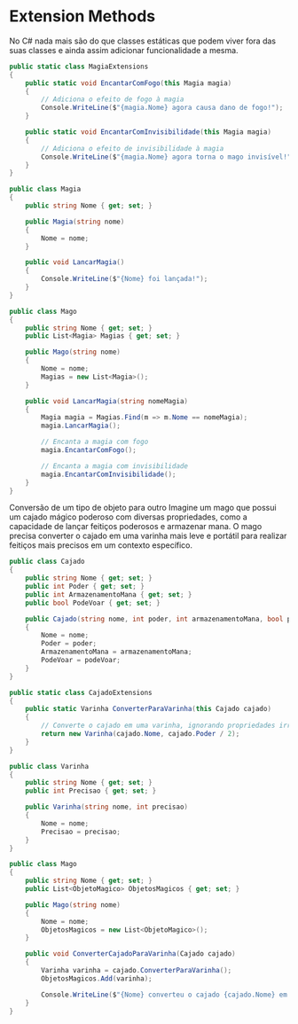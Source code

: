 # Extension Methods 
No C# nada mais são do que classes estáticas que podem viver fora das suas classes e ainda assim adicionar funcionalidade a mesma.

```C#
public static class MagiaExtensions
{
    public static void EncantarComFogo(this Magia magia)
    {
        // Adiciona o efeito de fogo à magia
        Console.WriteLine($"{magia.Nome} agora causa dano de fogo!");
    }

    public static void EncantarComInvisibilidade(this Magia magia)
    {
        // Adiciona o efeito de invisibilidade à magia
        Console.WriteLine($"{magia.Nome} agora torna o mago invisível!");
    }
}

public class Magia
{
    public string Nome { get; set; }

    public Magia(string nome)
    {
        Nome = nome;
    }

    public void LancarMagia()
    {
        Console.WriteLine($"{Nome} foi lançada!");
    }
}

public class Mago
{
    public string Nome { get; set; }
    public List<Magia> Magias { get; set; }

    public Mago(string nome)
    {
        Nome = nome;
        Magias = new List<Magia>();
    }

    public void LancarMagia(string nomeMagia)
    {
        Magia magia = Magias.Find(m => m.Nome == nomeMagia);
        magia.LancarMagia();

        // Encanta a magia com fogo
        magia.EncantarComFogo();

        // Encanta a magia com invisibilidade
        magia.EncantarComInvisibilidade();
    }
}
```
Conversão de um tipo de objeto para outro
Imagine um mago que possui um cajado mágico poderoso com diversas propriedades, como a capacidade de lançar feitiços poderosos e armazenar mana. O mago precisa converter o cajado em uma varinha mais leve e portátil para realizar feitiços mais precisos em um contexto específico.
```c#
public class Cajado
{
    public string Nome { get; set; }
    public int Poder { get; set; }
    public int ArmazenamentoMana { get; set; }
    public bool PodeVoar { get; set; }

    public Cajado(string nome, int poder, int armazenamentoMana, bool podeVoar)
    {
        Nome = nome;
        Poder = poder;
        ArmazenamentoMana = armazenamentoMana;
        PodeVoar = podeVoar;
    }
}

public static class CajadoExtensions
{
    public static Varinha ConverterParaVarinha(this Cajado cajado)
    {
        // Converte o cajado em uma varinha, ignorando propriedades irrelevantes
        return new Varinha(cajado.Nome, cajado.Poder / 2);
    }
}

public class Varinha
{
    public string Nome { get; set; }
    public int Precisao { get; set; }

    public Varinha(string nome, int precisao)
    {
        Nome = nome;
        Precisao = precisao;
    }
}

public class Mago
{
    public string Nome { get; set; }
    public List<ObjetoMagico> ObjetosMagicos { get; set; }

    public Mago(string nome)
    {
        Nome = nome;
        ObjetosMagicos = new List<ObjetoMagico>();
    }

    public void ConverterCajadoParaVarinha(Cajado cajado)
    {
        Varinha varinha = cajado.ConverterParaVarinha();
        ObjetosMagicos.Add(varinha);

        Console.WriteLine($"{Nome} converteu o cajado {cajado.Nome} em uma varinha mais precisa para realizar feitiços específicos.");
    }
}
```